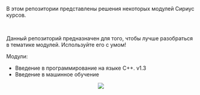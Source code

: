 В этом репозитории представлены решения некоторых модулей Сириус курсов.

<br>

Данный репозиторий предназначен для того, чтобы лучше разобраться в тематике модулей. Используйте его с умом!

Модули:
 - Введение в программирование на языке C++. v1.3
 - Введение в машинное обучение
 
<p align="center">
  <img src="https://github.com/Yaroslav-Muravev/Sirius_cource/raw/master/image.png" />
</p> 

